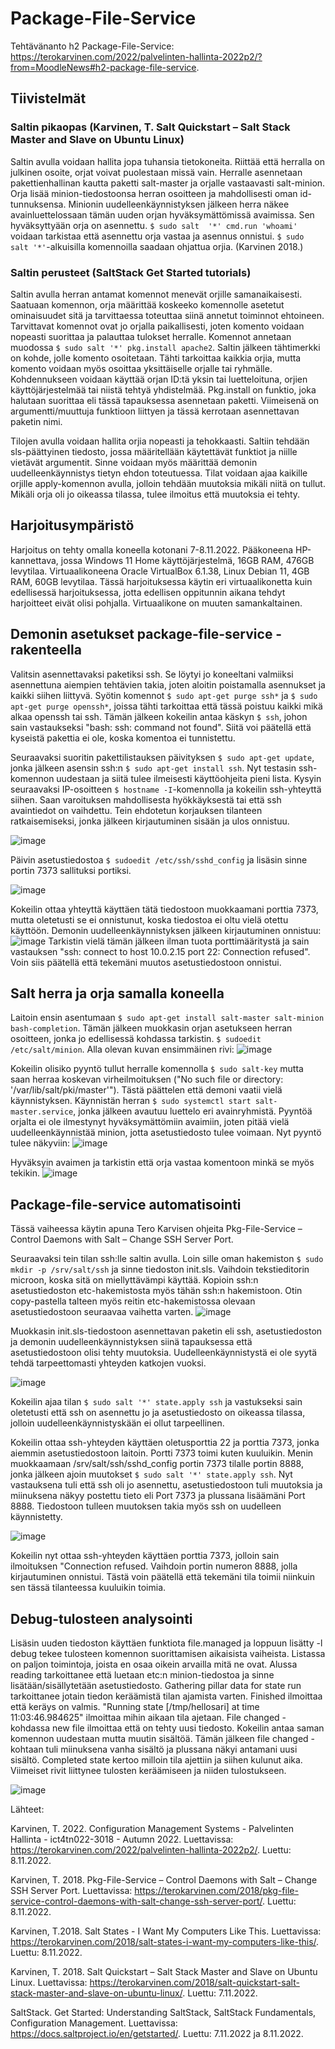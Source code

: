 # Package-File-Service

Tehtävänanto h2 Package-File-Service: https://terokarvinen.com/2022/palvelinten-hallinta-2022p2/?from=MoodleNews#h2-package-file-service.

## Tiivistelmät

### Saltin pikaopas (Karvinen, T. Salt Quickstart – Salt Stack Master and Slave on Ubuntu Linux)

Saltin avulla voidaan hallita jopa tuhansia tietokoneita. Riittää että herralla on julkinen osoite, orjat voivat puolestaan missä vain. Herralle asennetaan 
pakettienhallinan kautta paketti salt-master ja orjalle vastaavasti salt-minion. Orja lisää minion-tiedostoonsa herran osoitteen ja mahdollisesti oman id-tunnuksensa.
Minionin uudelleenkäynnistyksen jälkeen herra näkee avainluettelossaan tämän uuden orjan hyväksymättömissä avaimissa. Sen hyväksyttyään orja on asennettu. `$ sudo salt 
'*' cmd.run 'whoami'` voidaan tarkistaa että asennettu orja vastaa ja asennus onnistui. `$ sudo salt '*'`-alkuisilla komennoilla saadaan ohjattua orjia. (Karvinen 2018.)

### Saltin perusteet (SaltStack Get Started tutorials)

Saltin avulla herran antamat komennot menevät orjille samanaikaisesti. Saatuaan komennon, orja määrittää koskeeko komennolle asetetut ominaisuudet sitä ja tarvittaessa
toteuttaa siinä annetut toiminnot ehtoineen. Tarvittavat komennot ovat jo orjalla paikallisesti, joten komento voidaan nopeasti suorittaa ja palauttaa tulokset herralle. Komennot annetaan muodossa `$ sudo salt '*' pkg.install apache2`. Saltin jälkeen tähtimerkki on kohde, jolle komento osoitetaan. Tähti tarkoittaa kaikkia orjia, mutta komento voidaan myös osoittaa yksittäiselle orjalle tai ryhmälle. Kohdennukseen voidaan käyttää orjan ID:tä yksin tai luetteloituna, orjien käyttöjärjestelmää tai niistä tehtyä yhdistelmää. Pkg.install on funktio, joka halutaan suorittaa eli tässä tapauksessa asennetaan paketti. Viimeisenä on argumentti/muuttuja funktioon liittyen ja tässä kerrotaan asennettavan paketin nimi. 

Tilojen avulla voidaan hallita orjia nopeasti ja tehokkaasti. Saltiin tehdään sls-päättyinen tiedosto, jossa määritellään käytettävät funktiot ja niille vietävät argumentit. Sinne voidaan myös määrittää demonin uudelleenkäynnistys tietyn ehdon toteutuessa. Tilat voidaan ajaa kaikille orjille apply-komennon avulla, jolloin tehdään muutoksia mikäli niitä on tullut. Mikäli orja oli jo oikeassa tilassa, tulee ilmoitus että muutoksia ei tehty.

## Harjoitusympäristö

Harjoitus on tehty omalla koneella kotonani 7-8.11.2022. Pääkoneena HP-kannettava, jossa Windows 11 Home käyttöjärjestelmä, 16GB RAM, 476GB levytilaa. Virtuaalikoneena Oracle VirtualBox 6.1.38, Linux Debian 11, 4GB RAM, 60GB levytilaa. Tässä harjoituksessa käytin eri virtuaalikonetta kuin edellisessä harjoituksessa, jotta edellisen oppitunnin aikana tehdyt harjoitteet eivät olisi pohjalla. Virtuaalikone on muuten samankaltainen.


## Demonin asetukset package-file-service -rakenteella

Valitsin asennettavaksi paketiksi ssh. Se löytyi jo koneeltani valmiiksi asennettuna aiempien tehtävien takia, joten aloitin poistamalla asennukset ja kaikki siihen liittyvä. Syötin komennot `$ sudo apt-get purge ssh*` ja `$ sudo apt-get purge openssh*`, joissa tähti tarkoittaa että tässä poistuu kaikki mikä alkaa openssh tai ssh. Tämän jälkeen kokeilin antaa käskyn `$ ssh`, johon sain vastaukseksi "bash: ssh: command not found". Siitä voi päätellä että kyseistä pakettia ei ole, koska komentoa ei tunnistettu.

Seuraavaksi suoritin pakettilistauksen päivityksen `$ sudo apt-get update`, jonka jälkeen asensin ssh:n `$ sudo apt-get install ssh`. Nyt testasin ssh-komennon uudestaan ja siitä tulee ilmeisesti käyttöohjeita pieni lista. Kysyin seuraavaksi IP-osoitteen `$ hostname -I`-komennolla ja kokeilin ssh-yhteyttä siihen. Saan varoituksen mahdollisesta hyökkäyksestä tai että ssh avaintiedot on vaihdettu. Tein ehdotetun korjauksen tilanteen ratkaisemiseksi, jonka jälkeen kirjautuminen sisään ja ulos onnistuu.

![image](https://user-images.githubusercontent.com/113497086/200320731-5a179dbf-e4c4-49e6-ac17-f576b68698ed.png)

Päivin asetustiedostoa `$ sudoedit /etc/ssh/sshd_config` ja lisäsin sinne portin 7373 sallituksi portiksi.

![image](https://user-images.githubusercontent.com/113497086/200324239-57d8f326-071b-4da8-bdc1-a4e5966d7d65.png)

Kokeilin ottaa yhteyttä käyttäen tätä tiedostoon muokkaamani porttia 7373, mutta oletetusti se ei onnistunut, koska tiedostoa ei oltu vielä otettu käyttöön. Demonin uudelleenkäynnistyksen jälkeen kirjautuminen onnistuu: 
![image](https://user-images.githubusercontent.com/113497086/200325436-c2cbd895-28f5-4ec8-baa9-3194087f1876.png)
Tarkistin vielä tämän jälkeen ilman tuota porttimääritystä ja sain vastauksen "ssh: connect to host 10.0.2.15 port 22: Connection refused". Voin siis päätellä että tekemäni muutos asetustiedostoon onnistui.

## Salt herra ja orja samalla koneella

Laitoin ensin asentumaan `$ sudo apt-get install salt-master salt-minion bash-completion`. Tämän jälkeen muokkasin orjan asetukseen herran osoitteen, jonka jo edellisessä kohdassa tarkistin. `$ sudoedit /etc/salt/minion`. Alla olevan kuvan ensimmäinen rivi:
![image](https://user-images.githubusercontent.com/113497086/200329649-4112837f-683f-414d-926d-175da0af426b.png)

Kokeilin olisiko pyyntö tullut herralle komennolla `$ sudo salt-key` mutta saan herraa koskevan virheilmoituksen ("No such file or directory: '/var/lib/salt/pki/master'"). Tästä päättelen että demoni vaatii vielä käynnistyksen. Käynnistän herran `$ sudo systemctl start salt-master.service`, jonka jälkeen avautuu luettelo eri avainryhmistä. Pyyntöä orjalta ei ole ilmestynyt hyväksymättömiin avaimiin, joten pitää vielä uudelleenkäynnistää minion, jotta asetustiedosto tulee voimaan. Nyt pyyntö tulee näkyviin:
![image](https://user-images.githubusercontent.com/113497086/200332459-2c78e209-4250-41e7-992d-1cae9276d511.png)

Hyväksyin avaimen ja tarkistin että orja vastaa komentoon minkä se myös tekikin.  ![image](https://user-images.githubusercontent.com/113497086/200333577-2300b458-c908-4597-a249-379a8fe7262e.png)

## Package-file-service automatisointi

Tässä vaiheessa käytin apuna Tero Karvisen ohjeita Pkg-File-Service – Control Daemons with Salt – Change SSH Server Port.

Seuraavaksi tein tilan ssh:lle saltin avulla. Loin sille oman hakemiston `$ sudo mkdir -p /srv/salt/ssh` ja sinne tiedoston init.sls. Vaihdoin tekstieditorin microon, koska sitä on miellyttävämpi käyttää. Kopioin ssh:n asetustiedoston etc-hakemistosta myös tähän ssh:n hakemistoon. Otin copy-pastella talteen myös reitin etc-hakemistossa olevaan asetustiedostoon seuraavaa vaihetta varten. 
![image](https://user-images.githubusercontent.com/113497086/200508843-d19d0ac5-c066-4704-aee4-75d97e4e3183.png)

Muokkasin init.sls-tiedostoon asennettavan paketin eli ssh, asetustiedoston ja demonin uudelleenkäynnistyksen siinä tapauksessa että asetustiedostoon olisi tehty muutoksia. Uudelleenkäynnistystä ei ole syytä tehdä tarpeettomasti yhteyden katkojen vuoksi.

![image](https://user-images.githubusercontent.com/113497086/200512413-56f556b1-4e3c-4259-930d-76c3ad85707c.png)

Kokeilin ajaa tilan `$ sudo salt '*' state.apply ssh` ja vastukseksi sain oletetusti että ssh on asennettu jo ja asetustiedosto on oikeassa tilassa, jolloin uudelleenkäynnistyskään ei ollut tarpeellinen. 

Kokeilin ottaa ssh-yhteyden käyttäen oletusporttia 22 ja porttia 7373, jonka aiemmin asetustiedostoon laitoin. Portti 7373 toimi kuten kuuluikin. Menin muokkaamaan /srv/salt/ssh/sshd_config portin 7373 tilalle portin 8888, jonka jälkeen ajoin muutokset `$ sudo salt '*' state.apply ssh`. Nyt vastauksena tuli että ssh oli jo asennettu, asetustiedostoon tuli muutoksia ja miinuksena näkyy postettu tieto eli Port 7373 ja plussana lisäämäni Port 8888. Tiedostoon tulleen muutoksen takia myös ssh on uudelleen käynnistetty.

![image](https://user-images.githubusercontent.com/113497086/200517559-13c32fda-c4e6-4ac6-b6e6-7ceb55f73c12.png)

Kokeilin nyt ottaa ssh-yhteyden käyttäen porttia 7373, jolloin sain ilmoituksen "Connection refused. Vaihdoin portin numeron 8888, jolla kirjautuminen onnistui. Tästä voin päätellä että tekemäni tila toimii niinkuin sen tässä tilanteessa kuuluikin toimia.

## Debug-tulosteen analysointi

Lisäsin uuden tiedoston käyttäen funktiota file.managed ja loppuun lisätty -l debug tekee tulosteen komennon suorittamisen aikaisista vaiheista. Listassa on paljon toimintoja, joista en osaa oikein arvailla mitä ne ovat. Alussa reading tarkoittanee että luetaan etc:n minion-tiedostoa ja sinne lisätään/sisällytetään asetustiedosto. Gathering pillar data for state run tarkoittanee jotain tiedon keräämistä tilan ajamista varten. Finished ilmoittaa että keräys on valmis. "Running state [/tmp/hellosari] at time 11:03:46.984625" ilmoittaa mihin aikaan tila ajetaan. File changed -kohdassa new file ilmoittaa että on tehty uusi tiedosto. Kokeilin antaa saman komennon uudestaan mutta muutin sisältöä. Tämän jälkeen file changed -kohtaan tuli miinuksena vanha sisältö ja plussana näkyi antamani uusi sisältö. Completed state kertoo milloin tila ajettiin ja siihen kulunut aika. Viimeiset rivit liittynee tulosten keräämiseen ja niiden tulostukseen.

![image](https://user-images.githubusercontent.com/113497086/200522098-77b38af2-6965-46d9-994d-aca951e1ca6e.png)



Lähteet:

Karvinen, T. 2022. Configuration Management Systems - Palvelinten Hallinta - ict4tn022-3018 - Autumn 2022. Luettavissa: https://terokarvinen.com/2022/palvelinten-hallinta-2022p2/. Luettu: 8.11.2022.

Karvinen, T. 2018. Pkg-File-Service – Control Daemons with Salt – Change SSH Server Port. Luettavissa: https://terokarvinen.com/2018/pkg-file-service-control-daemons-with-salt-change-ssh-server-port/. Luettu: 8.11.2022.

Karvinen, T.2018. Salt States - I Want My Computers Like This. Luettavissa: https://terokarvinen.com/2018/salt-states-i-want-my-computers-like-this/. Luettu: 8.11.2022.

Karvinen, T. 2018. Salt Quickstart – Salt Stack Master and Slave on Ubuntu Linux. Luettavissa: https://terokarvinen.com/2018/salt-quickstart-salt-stack-master-and-slave-on-ubuntu-linux/. Luettu: 7.11.2022.

SaltStack. Get Started: Understanding SaltStack, SaltStack Fundamentals, Configuration Management. Luettavissa: https://docs.saltproject.io/en/getstarted/. Luettu: 7.11.2022 ja 8.11.2022.

